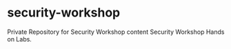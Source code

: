 # security-workshop
Private Repository for Security Workshop content
Security Workshop Hands on Labs.

